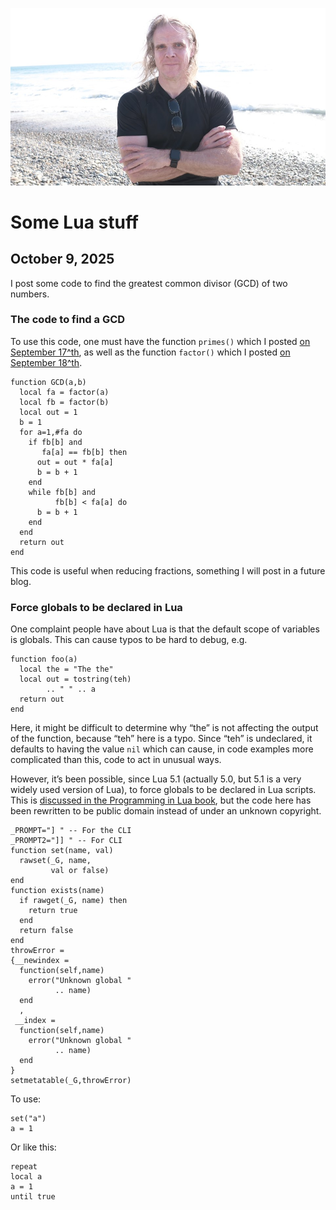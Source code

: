 ![blogpic](pics/2024-05-01.jpg)
# Some Lua stuff
## October 9, 2025

I post some code to find the greatest common divisor (GCD) of two numbers.

### The code to find a GCD

To use this code, one must have the function `primes()` which I posted
[on September 17^th](blog:2025-09-17), as well as the function `factor()`
which I posted [on September 18^th](blog:2025-09-18).

```
function GCD(a,b)
  local fa = factor(a)
  local fb = factor(b)
  local out = 1
  b = 1
  for a=1,#fa do
    if fb[b] and 
       fa[a] == fb[b] then
      out = out * fa[a]
      b = b + 1
    end
    while fb[b] and 
          fb[b] < fa[a] do
      b = b + 1
    end
  end
  return out
end
```

This code is useful when reducing fractions, something I will post in 
a future blog.

### Force globals to be declared in Lua

One complaint people have about Lua is that the default scope of 
variables is globals.  This can cause typos to be hard to debug, e.g.

```
function foo(a)
  local the = "The the"
  local out = tostring(teh) 
        .. " " .. a
  return out
end
```

Here, it might be difficult to determine why “the” is not affecting the
output of the function, because “teh” here is a typo.  Since “teh” is
undeclared, it defaults to having the value `nil` which can cause, 
in code examples more complicated than this, code to act in unusual
ways.

However, it’s been possible, since Lua 5.1 (actually 5.0, but 5.1 is a very
widely used version of Lua), to force globals to be declared in Lua scripts.
This is [discussed in the Programming in Lua 
book](https://www.lua.org/pil/14.2.html), but the code here
has been rewritten to be public domain instead of under an 
unknown copyright.

```
_PROMPT="] " -- For the CLI
_PROMPT2="]] " -- For CLI
function set(name, val)
  rawset(_G, name, 
         val or false)
end
function exists(name)
  if rawget(_G, name) then
    return true 
  end
  return false
end
throwError = 
{__newindex = 
  function(self,name)
    error("Unknown global "
          .. name) 
  end
  ,
 __index = 
  function(self,name)
    error("Unknown global "
          .. name) 
  end
}
setmetatable(_G,throwError)
```

To use:

```
set("a") 
a = 1
```

Or like this:

```
repeat
local a
a = 1
until true
```
 

